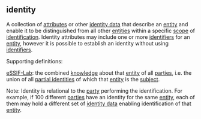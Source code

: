 ## identity

<p class="c8"><span>A collection of </span><span class="c2"><a class="c3" href="#h.ky5nh3yri7ak">attributes</a></span><span>&nbsp;or other </span><span class="c2"><a class="c3" href="#h.t3ho4tago38u">identity data</a></span><span>&nbsp;that describe an </span><span class="c2"><a class="c3" href="#h.5imtbzl1f4xo">entity</a></span><span>&nbsp;and enable it to be distinguished from all other </span><span class="c2"><a class="c3" href="#h.5imtbzl1f4xo">entities</a></span><span>&nbsp;within a specific </span><span class="c2"><a class="c3" href="#h.5cfb6xokygh4">scope</a></span><span>&nbsp;of </span><span class="c2"><a class="c3" href="#h.fslz9gxdlb84">identification</a></span><span>. Identity attributes may include one or more </span><span class="c2"><a class="c3" href="#h.u3bfehmj4ed3">identifiers</a></span><span>&nbsp;for an </span><span class="c2"><a class="c3" href="#h.5imtbzl1f4xo">entity</a></span><span>, however it is possible to establish an identity without using </span><span class="c2"><a class="c3" href="#h.u3bfehmj4ed3">identifiers</a></span><span class="c0">.</span></p><p class="c8"><span class="c0">Supporting definitions:</span></p><p class="c8"><span class="c2"><a class="c3" href="https://www.google.com/url?q=https://essif-lab.github.io/framework/docs/essifLab-glossary%23identity&amp;sa=D&amp;source=editors&amp;ust=1706779842707777&amp;usg=AOvVaw3tqYNQmhXIQqSHQGlsUExi">eSSIF-Lab</a></span><span>: the combined </span><span class="c2"><a class="c3" href="https://www.google.com/url?q=https://essif-lab.github.io/framework/docs/terms/knowledge&amp;sa=D&amp;source=editors&amp;ust=1706779842708058&amp;usg=AOvVaw0-hOHmexqgUn0uwGStZ8Ub">knowledge</a></span><span>&nbsp;about that </span><span class="c2"><a class="c3" href="https://www.google.com/url?q=https://essif-lab.github.io/framework/docs/terms/entity&amp;sa=D&amp;source=editors&amp;ust=1706779842708303&amp;usg=AOvVaw1oS7fB8OynZnLRnLUqRbah">entity</a></span><span>&nbsp;of all </span><span class="c2"><a class="c3" href="https://www.google.com/url?q=https://essif-lab.github.io/framework/docs/terms/party&amp;sa=D&amp;source=editors&amp;ust=1706779842708542&amp;usg=AOvVaw0zsixXsfD4pXxdPC1fuqjH">parties</a></span><span>, i.e. the union of all </span><span class="c2"><a class="c3" href="https://www.google.com/url?q=https://essif-lab.github.io/framework/docs/terms/partial-identity&amp;sa=D&amp;source=editors&amp;ust=1706779842708796&amp;usg=AOvVaw1uwe4m2I3sGujM-SzwhB0r">partial identities</a></span><span>&nbsp;of which that </span><span class="c2"><a class="c3" href="https://www.google.com/url?q=https://essif-lab.github.io/framework/docs/terms/entity&amp;sa=D&amp;source=editors&amp;ust=1706779842709061&amp;usg=AOvVaw1xg8SYKYHXS3y_b6GJzLNg">entity</a></span><span>&nbsp;is the </span><span class="c2"><a class="c3" href="https://www.google.com/url?q=https://essif-lab.github.io/framework/docs/terms/subject&amp;sa=D&amp;source=editors&amp;ust=1706779842709298&amp;usg=AOvVaw2fjueiIPn-DeYuECwgS5j6">subject</a></span><span class="c0">.</span></p><p class="c8"><span>Note: Identity is relational to the </span><span class="c2"><a class="c3" href="#h.cn6bno48fomj">party</a></span><span>&nbsp;performing the identification. For example, if 100 different </span><span class="c2"><a class="c3" href="#h.cn6bno48fomj">parties</a></span><span>&nbsp;have an identity for the same </span><span class="c2"><a class="c3" href="#h.5imtbzl1f4xo">entity</a></span><span>, each of them may hold a different set of </span><span class="c2"><a class="c3" href="#h.t3ho4tago38u">identity data</a></span><span>&nbsp;enabling identification of that </span><span class="c2"><a class="c3" href="#h.5imtbzl1f4xo">entity</a></span><span class="c0">.</span></p>


